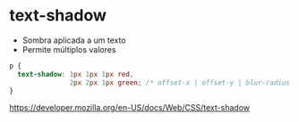 # text-shadow

* Sombra aplicada a um texto
* Permite múltiplos valores

```css
p {
  text-shadow: 1px 1px 1px red,
               2px 2px 1px green; /* offset-x | offset-y | blur-radius | color */
}
```

https://developer.mozilla.org/en-US/docs/Web/CSS/text-shadow